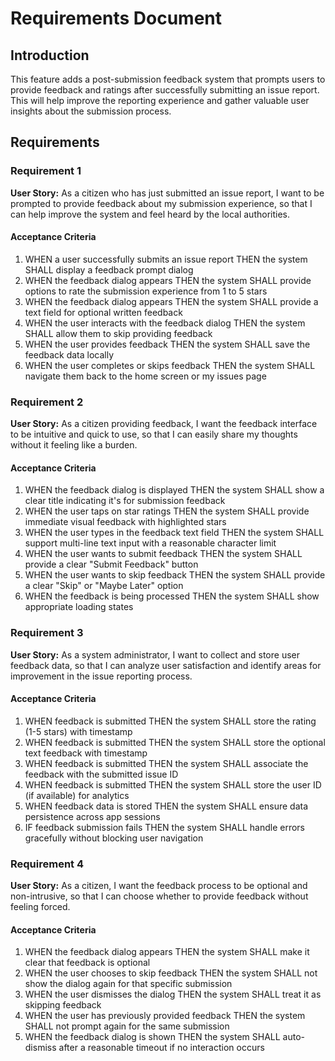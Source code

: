 # Requirements Document

## Introduction

This feature adds a post-submission feedback system that prompts users to provide feedback and ratings after successfully submitting an issue report. This will help improve the reporting experience and gather valuable user insights about the submission process.

## Requirements

### Requirement 1

**User Story:** As a citizen who has just submitted an issue report, I want to be prompted to provide feedback about my submission experience, so that I can help improve the system and feel heard by the local authorities.

#### Acceptance Criteria

1. WHEN a user successfully submits an issue report THEN the system SHALL display a feedback prompt dialog
2. WHEN the feedback dialog appears THEN the system SHALL provide options to rate the submission experience from 1 to 5 stars
3. WHEN the feedback dialog appears THEN the system SHALL provide a text field for optional written feedback
4. WHEN the user interacts with the feedback dialog THEN the system SHALL allow them to skip providing feedback
5. WHEN the user provides feedback THEN the system SHALL save the feedback data locally
6. WHEN the user completes or skips feedback THEN the system SHALL navigate them back to the home screen or my issues page

### Requirement 2

**User Story:** As a citizen providing feedback, I want the feedback interface to be intuitive and quick to use, so that I can easily share my thoughts without it feeling like a burden.

#### Acceptance Criteria

1. WHEN the feedback dialog is displayed THEN the system SHALL show a clear title indicating it's for submission feedback
2. WHEN the user taps on star ratings THEN the system SHALL provide immediate visual feedback with highlighted stars
3. WHEN the user types in the feedback text field THEN the system SHALL support multi-line text input with a reasonable character limit
4. WHEN the user wants to submit feedback THEN the system SHALL provide a clear "Submit Feedback" button
5. WHEN the user wants to skip feedback THEN the system SHALL provide a clear "Skip" or "Maybe Later" option
6. WHEN the feedback is being processed THEN the system SHALL show appropriate loading states

### Requirement 3

**User Story:** As a system administrator, I want to collect and store user feedback data, so that I can analyze user satisfaction and identify areas for improvement in the issue reporting process.

#### Acceptance Criteria

1. WHEN feedback is submitted THEN the system SHALL store the rating (1-5 stars) with timestamp
2. WHEN feedback is submitted THEN the system SHALL store the optional text feedback with timestamp
3. WHEN feedback is submitted THEN the system SHALL associate the feedback with the submitted issue ID
4. WHEN feedback is submitted THEN the system SHALL store the user ID (if available) for analytics
5. WHEN feedback data is stored THEN the system SHALL ensure data persistence across app sessions
6. IF feedback submission fails THEN the system SHALL handle errors gracefully without blocking user navigation

### Requirement 4

**User Story:** As a citizen, I want the feedback process to be optional and non-intrusive, so that I can choose whether to provide feedback without feeling forced.

#### Acceptance Criteria

1. WHEN the feedback dialog appears THEN the system SHALL make it clear that feedback is optional
2. WHEN the user chooses to skip feedback THEN the system SHALL not show the dialog again for that specific submission
3. WHEN the user dismisses the dialog THEN the system SHALL treat it as skipping feedback
4. WHEN the user has previously provided feedback THEN the system SHALL not prompt again for the same submission
5. WHEN the feedback dialog is shown THEN the system SHALL auto-dismiss after a reasonable timeout if no interaction occurs